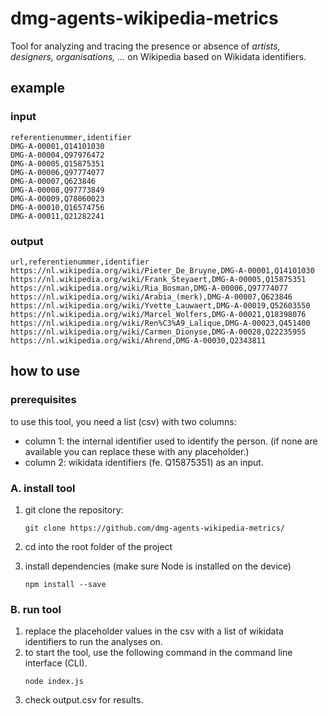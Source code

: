 # dmg-agents-wikipedia-metrics
Tool for analyzing and tracing the presence or absence of _artists, designers, organisations, ..._ on Wikipedia based on Wikidata identifiers.  

## example
### input
```
referentienummer,identifier
DMG-A-00001,Q14101030
DMG-A-00004,Q97976472
DMG-A-00005,Q15875351
DMG-A-00006,Q97774077
DMG-A-00007,Q623846
DMG-A-00008,Q97773849
DMG-A-00009,Q78060023
DMG-A-00010,Q16574756
DMG-A-00011,Q21282241
```

### output
```
url,referentienummer,identifier
https://nl.wikipedia.org/wiki/Pieter_De_Bruyne,DMG-A-00001,Q14101030
https://nl.wikipedia.org/wiki/Frank_Steyaert,DMG-A-00005,Q15875351
https://nl.wikipedia.org/wiki/Ria_Bosman,DMG-A-00006,Q97774077
https://nl.wikipedia.org/wiki/Arabia_(merk),DMG-A-00007,Q623846
https://nl.wikipedia.org/wiki/Yvette_Lauwaert,DMG-A-00019,Q52603550
https://nl.wikipedia.org/wiki/Marcel_Wolfers,DMG-A-00021,Q18398076
https://nl.wikipedia.org/wiki/Ren%C3%A9_Lalique,DMG-A-00023,Q451400
https://nl.wikipedia.org/wiki/Carmen_Dionyse,DMG-A-00028,Q22235955
https://nl.wikipedia.org/wiki/Ahrend,DMG-A-00030,Q2343811
```

## how to use 
### prerequisites

to use this tool, you need a list (csv) with two columns: 
- column 1: the internal identifier used to identify the person. (if none are available you can replace these with any placeholder.)
- column 2: wikidata identifiers (fe. Q15875351) as an input. 

### A. install tool
1. git clone the repository:
    ```
    git clone https://github.com/dmg-agents-wikipedia-metrics/
    ```

2. cd into the root folder of the project
3. install dependencies (make sure Node is installed on the device)
    ```
    npm install --save
    ```

### B. run tool
1. replace the placeholder values in the csv with a list of wikidata identifiers to run the analyses on.
2. to start the tool, use the following command in the command line interface (CLI). 
   ```
   node index.js
   ```
3. check output.csv for results. 








